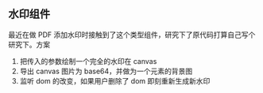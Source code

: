 ## 水印组件

最近在做 PDF 添加水印时接触到了这个类型组件，研究下了原代码打算自己写个研究下。方案

1. 把传入的参数绘制一个完全的水印在 canvas
2. 导出 canvas 图片为 base64，并做为一个元素的背景图
3. 监听 dom 的改变，如果用户删除了 dom 即刻重新生成新水印
